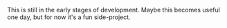 This is still in the early stages of development. Maybe this becomes useful one day, but for now it's a fun side-project.
